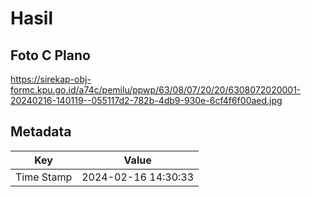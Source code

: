 # Hasil

## Foto C Plano

https://sirekap-obj-formc.kpu.go.id/a74c/pemilu/ppwp/63/08/07/20/20/6308072020001-20240216-140119--055117d2-782b-4db9-930e-6cf4f6f00aed.jpg


## Metadata

| Key        | Value               |
| ---------- | ------------------- |
| Time Stamp | 2024-02-16 14:30:33 |



